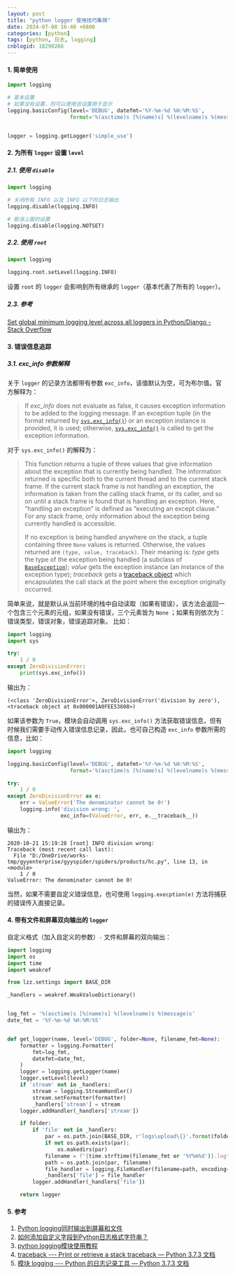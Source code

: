 ```yaml
---
layout: post
title: "python logger 使用技巧集锦"
date: 2024-07-08 16:40 +0800
categories: [python]
tags: [python, 日志, logging]
cnblogid: 18290266
---
```


#### 1. 简单使用
```python
import logging

# 基本设置
# 如果没有设置，则可以使用该设置用于显示
logging.basicConfig(level='DEBUG', datefmt='%Y-%m-%d %H:%M:%S',
                    format='%(asctime)s [%(name)s] %(levelname)s %(message)s')


logger = logging.getLogger('simple_use')
```



#### 2. 为所有 `logger` 设置 `level`
##### 2.1. 使用 `disable`
```python
import logging

# 关闭所有 INFO 以及 INFO 以下的日志输出
logging.disable(logging.INFO)

# 取消上面的设置
logging.disable(logging.NOTSET)
```



##### 2.2. 使用 `root`
```python
import logging

logging.root.setLevel(logging.INFO)
```
设置 `root` 的 `logger` 会影响到所有继承的 `logger`（基本代表了所有的 `logger`）。



##### 2.3. 参考
[Set global minimum logging level across all loggers in Python/Django - Stack Overflow](https://stackoverflow.com/questions/24938907/set-global-minimum-logging-level-across-all-loggers-in-python-django)



#### 3. 错误信息追踪
##### 3.1. exc_info 参数解释
关于 `logger` 的记录方法都带有参数 `exc_info`，该值默认为空，可为布尔值。官方解释为：
> If *exc_info* does not evaluate as false, it causes exception information to be added to the logging message. If an exception tuple (in the format returned by [`sys.exc_info()`](https://docs.python.org/3/library/sys.html#sys.exc_info)) or an exception instance is provided, it is used; otherwise, [`sys.exc_info()`](https://docs.python.org/3/library/sys.html#sys.exc_info) is called to get the exception information.


对于 `sys.exc_info()` 的解释为：
> This function returns a tuple of three values that give information about the exception that is currently being handled. The information returned is specific both to the current thread and to the current stack frame. If the current stack frame is not handling an exception, the information is taken from the calling stack frame, or its caller, and so on until a stack frame is found that is handling an exception. Here, “handling an exception” is defined as “executing an except clause.” For any stack frame, only information about the exception being currently handled is accessible.
>
> If no exception is being handled anywhere on the stack, a tuple containing three `None` values is returned. Otherwise, the values returned are `(type, value, traceback)`. Their meaning is: *type* gets the type of the exception being handled (a subclass of [`BaseException`](https://docs.python.org/3/library/exceptions.html#BaseException)); *value* gets the exception instance (an instance of the exception type); *traceback* gets a [traceback object](https://docs.python.org/3/reference/datamodel.html#traceback-objects) which encapsulates the call stack at the point where the exception originally occurred.


简单来说，就是默认从当前环境的栈中自动读取（如果有错误），该方法会返回一个包含三个元素的元组，如果没有错误，三个元素皆为 `None` ；如果有则依次为：错误类型，错误对象，错误追踪对象。
比如：
```python
import logging
import sys

try:
    1 / 0
except ZeroDivisionError:
    print(sys.exc_info())
```
输出为：
```shell
(<class 'ZeroDivisionError'>, ZeroDivisionError('division by zero'), <traceback object at 0x000001A0FEE53608>)
```
如果该参数为 `True`，模块会自动调用 `sys.exc_info()` 方法获取错误信息，但有时候我们需要手动传入错误信息记录，因此，也可自己构造 `exc_info` 参数所需的信息，比如：
```python
import logging

logging.basicConfig(level='DEBUG', datefmt='%Y-%m-%d %H:%M:%S',
                    format='%(asctime)s [%(name)s] %(levelname)s %(message)s')

try:
    1 / 0
except ZeroDivisionError as e:
    err = ValueError('The denominator cannot be 0!')
    logging.info('division wrong: ', 
                 exc_info=(ValueError, err, e.__traceback__))

```
输出为：
```shell
2020-10-21 15:19:28 [root] INFO division wrong: 
Traceback (most recent call last):
  File "D:/OneDrive/works-tmp/gyyenterprise/gyyspider/spiders/products/hc.py", line 13, in <module>
    1 / 0
ValueError: The denominator cannot be 0!
```
当然，如果不需要自定义错误信息，也可使用 `logging.execption(e)` 方法将捕获的错误传入直接记录。



#### 4. 带有文件和屏幕双向输出的 `logger`
自定义格式（加入自定义的参数）`-` 文件和屏幕的双向输出：
```python
import logging
import os
import time
import weakref

from lzz.settings import BASE_DIR

_handlers = weakref.WeakValueDictionary()


log_fmt = '%(asctime)s [%(name)s] %(levelname)s %(message)s'
date_fmt = '%Y-%m-%d %H:%M:%S'


def get_logger(name, level='DEBUG', folder=None, filename_fmt=None):
    formatter = logging.Formatter(
        fmt=log_fmt,
        datefmt=date_fmt,
    )
    logger = logging.getLogger(name)
    logger.setLevel(level)
    if 'stream' not in _handlers:
        stream = logging.StreamHandler()
        stream.setFormatter(formatter)
        _handlers['stream'] = stream
    logger.addHandler(_handlers['stream'])

    if folder:
        if 'file' not in _handlers:
            par = os.path.join(BASE_DIR, r'logs\upload\{}'.format(folder))
            if not os.path.exists(par):
                os.makedirs(par)
            filename = f"{time.strftime(filename_fmt or '%Y%m%d')}.log"
            path = os.path.join(par, filename)
            file_handler = logging.FileHandler(filename=path, encoding='utf-8')
            _handlers['file'] = file_handler
        logger.addHandler(_handlers['file'])

    return logger
```



#### 5. 参考               
1. [Python logging同时输出到屏幕和文件](https://www.xnathan.com/2017/03/09/logging-output-to-screen-and-file/)        
2. [如何添加自定义字段到Python日志格式字符串？](https://codeday.me/bug/20171130/102047.html)        
3. [python logging模块使用教程](https://www.jianshu.com/p/feb86c06c4f4)            
4. [traceback --- Print or retrieve a stack traceback — Python 3.7.3 文档](https://docs.python.org/zh-cn/3/library/traceback.html)        
5. [模块 logging --- Python 的日志记录工具 — Python 3.7.3 文档](https://docs.python.org/zh-cn/3/library/logging.html)          
